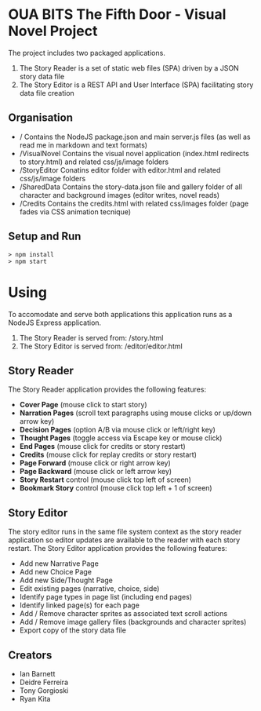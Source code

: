 # OUA BITS The Fifth Door - Visual Novel Project

The project includes two packaged applications.

1. The Story Reader is a set of static web files (SPA) driven by a JSON story data file
2. The Story Editor is a REST API and User Interface (SPA) facilitating story data file creation

## Organisation

- / 		Contains the NodeJS package.json and main server.js files (as well as read me in markdown and text formats)
- /VisualNovel 	Contains the visual novel application (index.html redirects to story.html) and related css/js/image folders
- /StoryEditor	Conatins editor folder with editor.html and related css/js/image folders
- /SharedData	Contains the story-data.json file and gallery folder of all character and background images (editor writes, novel reads)
- /Credits	Contains the credits.html with related css/images folder (page fades via CSS animation tecnique)

## Setup and Run

```
> npm install
> npm start
```

# Using

To accomodate and serve both applications this application runs as a NodeJS Express application.

1. The Story Reader is served from: /story.html
2. The Story Editor is served from: /editor/editor.html

## Story Reader

The Story Reader application provides the following features:

- __Cover Page__ (mouse click to start story)
- __Narration Pages__ (scroll text paragraphs using mouse clicks or up/down arrow key)
- __Decision Pages__ (option A/B via mouse click or left/right key)
- __Thought Pages__ (toggle access via Escape key or mouse click)
- __End Pages__ (mouse click for credits or story restart)
- __Credits__ (mouse click for replay credits or story restart)
- __Page Forward__ (mouse click or right arrow key)
- __Page Backward__ (mouse click or left arrow key)
- __Story Restart__ control (mouse click top left of screen)
- __Bookmark Story__ control (mouse click top left + 1 of screen)

## Story Editor

The story editor runs in the same file system context as the story reader application so editor updates are available to the reader with each story restart.
The Story Editor application provides the following features:

- Add new Narrative Page
- Add new Choice Page
- Add new Side/Thought Page
- Edit existing pages (narrative, choice, side)
- Identify page types in page list (including end pages)
- Identify linked page(s) for each page
- Add / Remove character sprites as associated text scroll actions
- Add / Remove image gallery files (backgrounds and character sprites)
- Export copy of the story data file 

## Creators

- Ian Barnett
- Deidre Ferreira
- Tony Gorgioski
- Ryan Kita
